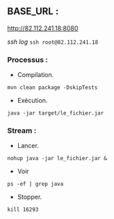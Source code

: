 ## BASE_URL :

http://82.112.241.18:8080

*ssh log*
``ssh root@82.112.241.18``

### Processus :

* Compilation.

```
mvn clean package -DskipTests
```

* Exécution.

```
java -jar target/le_fichier.jar
```

### Stream :

* Lancer.

```
nohup java -jar le_fichier.jar &
```

* Voir

```
ps -ef | grep java
```

* Stopper.

```
kill 16293
```